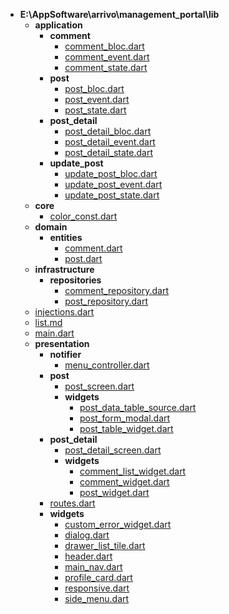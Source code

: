 - __E:\\AppSoftware\\arrivo\\management\_portal\\lib__
   - __application__
     - __comment__
       - [comment\_bloc.dart](application/comment/comment_bloc.dart)
       - [comment\_event.dart](application/comment/comment_event.dart)
       - [comment\_state.dart](application/comment/comment_state.dart)
     - __post__
       - [post\_bloc.dart](application/post/post_bloc.dart)
       - [post\_event.dart](application/post/post_event.dart)
       - [post\_state.dart](application/post/post_state.dart)
     - __post\_detail__
       - [post\_detail\_bloc.dart](application/post_detail/post_detail_bloc.dart)
       - [post\_detail\_event.dart](application/post_detail/post_detail_event.dart)
       - [post\_detail\_state.dart](application/post_detail/post_detail_state.dart)
     - __update\_post__
       - [update\_post\_bloc.dart](application/update_post/update_post_bloc.dart)
       - [update\_post\_event.dart](application/update_post/update_post_event.dart)
       - [update\_post\_state.dart](application/update_post/update_post_state.dart)
   - __core__
     - [color\_const.dart](core/color_const.dart)
   - __domain__
     - __entities__
       - [comment.dart](domain/entities/comment.dart)
       - [post.dart](domain/entities/post.dart)
   - __infrastructure__
     - __repositories__
       - [comment\_repository.dart](infrastructure/repositories/comment_repository.dart)
       - [post\_repository.dart](infrastructure/repositories/post_repository.dart)
   - [injections.dart](injections.dart)
   - [list.md](list.md)
   - [main.dart](main.dart)
   - __presentation__
     - __notifier__
       - [menu\_controller.dart](presentation/notifier/menu_controller.dart)
     - __post__
       - [post\_screen.dart](presentation/post/post_screen.dart)
       - __widgets__
         - [post\_data\_table\_source.dart](presentation/post/widgets/post_data_table_source.dart)
         - [post\_form\_modal.dart](presentation/post/widgets/post_form_modal.dart)
         - [post\_table\_widget.dart](presentation/post/widgets/post_table_widget.dart)
     - __post\_detail__
       - [post\_detail\_screen.dart](presentation/post_detail/post_detail_screen.dart)
       - __widgets__
         - [comment\_list\_widget.dart](presentation/post_detail/widgets/comment_list_widget.dart)
         - [comment\_widget.dart](presentation/post_detail/widgets/comment_widget.dart)
         - [post\_widget.dart](presentation/post_detail/widgets/post_widget.dart)
     - [routes.dart](presentation/routes.dart)
     - __widgets__
       - [custom\_error\_widget.dart](presentation/widgets/custom_error_widget.dart)
       - [dialog.dart](presentation/widgets/dialog.dart)
       - [drawer\_list\_tile.dart](presentation/widgets/drawer_list_tile.dart)
       - [header.dart](presentation/widgets/header.dart)
       - [main\_nav.dart](presentation/widgets/main_nav.dart)
       - [profile\_card.dart](presentation/widgets/profile_card.dart)
       - [responsive.dart](presentation/widgets/responsive.dart)
       - [side\_menu.dart](presentation/widgets/side_menu.dart)

